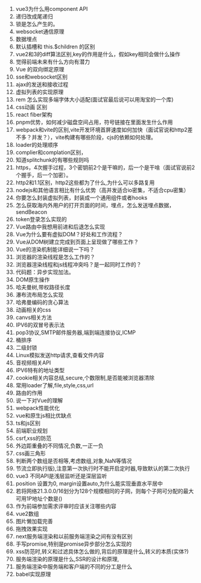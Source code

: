 1. vue3为什么用component API
2. 递归改成尾递归
3. 锁是怎么产生的。
4. websocket通信原理
5. 数据埋点
6. 默认插槽和 this.$children 的区别
7. vue2和3的diff算法区别,key的作用是什么，假如key相同会做什么操作
8. 觉得前端未来有什么方向有潜力
9. Vue 的双向绑定原理
10. sse和websocket区别
11. ajax的发送和接收过程
12. 虚拟列表的实现原理
13. rem 怎么实现多端字体大小适配(面试官最后说可以用淘宝的一个库)
14. css动画 区别
15. react fiber架构
16. pnpm优势，如何减少磁盘空间占用，符号链接在里面发生什么作用
17. webpack和vite的区别,vite开发环境首屏速度如何加快（面试官说和http2差不多？并发？），vite构建有哪些阶段，cjs的依赖如何处理。
18. loader的处理顺序
19. complier和complation区别，
20. 知道splitchunk的有哪些规则吗
21. https，4次握手过程，3个密钥前2个是干嘛的，后一个是干啥（面试官说前2个握手，后一个加密）。
22. http2和1.1区别，http2这些都为了什么,为什么可以多路复用
23. nodejs和其他语言相比有什么优势（高并发适合io密集，不适合cpu密集）
24. 你要怎么封装虚拟列表，封装成一个通用组件或者hooks
25. 怎么获取海内外用户的打开页面的时间，埋点，怎么发送埋点数据，sendBeacon
26. token登录怎么实现的
27. Vue路由中我想用前进和后退怎么实现
28. Vue为什么要有虚拟DOM？好处和工作流程？
29. Vue从DOM树建立完成到页面上呈现做了哪些工作？
30. Vue的渲染机制能详细说一下吗？
31. 浏览器的渲染线程是怎么工作的？
32. 浏览器渲染线程和js线程冲突吗？是一起同时工作的？
33. 代码题：异步实现加法。
34. DOM原生操作
35. 哈夫曼树,带权路径长度
36. 瀑布流布局怎么实现
37. 哈弗曼编码的贪心算法
38. 动画相关的css
39. canvs相关方法
40. IPV6的双冒号表示法
41. pop3协议,SMTP邮件服务器,端到端连接协议,ICMP
42. 桶排序
43. 二级封锁
44. Linux模拟发送http请求,查看文件内容
45. 音视频相关API
46. IPV6特有的地址类型
47. cookie相关内容总结,secure,个数限制,是否能被浏览器清除
48. 常用loader了解,file,style,css,url
49. 路由的作用
50. 说一下对Vue的理解
51. webpack性能优化
52. vue和原生js相比优缺点
53. ts和js区别
54. 前端职业规划
55. csrf,xss的防范
56. 外边距重叠的不同情况,负数,一正一负
57. css画三角形
58. 判断两个数组是否相等,考虑数组,对象,NaN等情况
59. 节流立即执行版),注意第一次执行时不能开启定时器,导致默认的第二次执行
60. vue3 不同API是浅层监听还是深层监听
61. position 设置为0, margin设置auto,为什么能实现垂直水平居中
62. 若将网络21.3.0.0/16划分为128个规模相同的子网，则每个子网可分配的最大可用1P地址个数是()
63. 作为前端参加需求评审时应该关注哪些内容
64. vue2数组
65. 图片懒加载完善
66. 拖拽效果实现
67. next服务端渲染和以前服务端渲染之间有没有区别
68. 手写promise,特别是promise异步部分怎么实现的
69. xss防范时,转义和过滤具体怎么做的,背后的原理是什么,转义的本质(实体?)
70. 服务端渲染的原理是什么,SSR的设计和原理,
71. 服务端渲染中服务端和客户端的不同的分工是什么
72. babel实现原理



